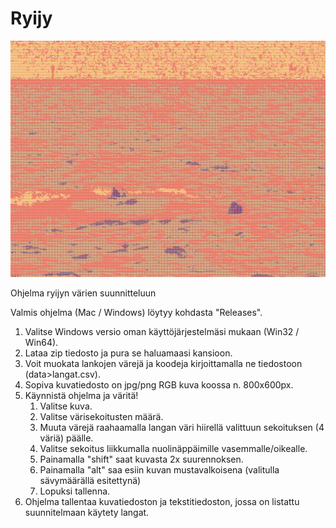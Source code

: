 # Ryijy

![alt text](https://github.com/trainio/ryijy/blob/master/ryijy-2020-4-20-16-16-0.png)


Ohjelma ryijyn värien suunnitteluun


Valmis ohjelma (Mac / Windows) löytyy kohdasta "Releases".

1. Valitse Windows versio oman käyttöjärjestelmäsi mukaan (Win32 / Win64). 
2. Lataa zip tiedosto ja pura se haluamaasi kansioon. 
3. Voit muokata lankojen värejä ja koodeja kirjoittamalla ne tiedostoon (data>langat.csv).
4. Sopiva kuvatiedosto on jpg/png RGB kuva koossa n. 800x600px.
5. Käynnistä ohjelma ja väritä!
    1. Valitse kuva.
    2. Valitse värisekoitusten määrä.
    3. Muuta värejä raahaamalla langan väri hiirellä valittuun sekoituksen (4 väriä) päälle.
    4. Valitse sekoitus liikkumalla nuolinäppäimille vasemmalle/oikealle.
    5. Painamalla "shift" saat kuvasta 2x suurennoksen.
    6. Painamalla "alt" saa esiin kuvan mustavalkoisena (valitulla sävymäärällä esitettynä)
    7. Lopuksi tallenna.
6. Ohjelma tallentaa kuvatiedoston ja tekstitiedoston, jossa on listattu suunnitelmaan käytety langat.

